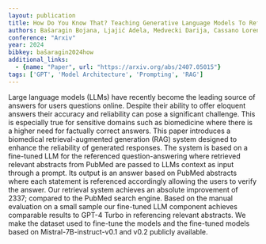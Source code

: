 ```yaml
---
layout: publication
title: How Do You Know That? Teaching Generative Language Models To Reference Answers To Biomedical Questions
authors: Bašaragin Bojana, Ljajić Adela, Medvecki Darija, Cassano Lorenzo, Košprdić Miloš, Milošević Nikola
conference: "Arxiv"
year: 2024
bibkey: bašaragin2024how
additional_links:
  - {name: "Paper", url: "https://arxiv.org/abs/2407.05015"}
tags: ['GPT', 'Model Architecture', 'Prompting', 'RAG']
---
```

Large language models (LLMs) have recently become the leading source of answers for users questions online. Despite their ability to offer eloquent answers their accuracy and reliability can pose a significant challenge. This is especially true for sensitive domains such as biomedicine where there is a higher need for factually correct answers. This paper introduces a biomedical retrieval-augmented generation (RAG) system designed to enhance the reliability of generated responses. The system is based on a fine-tuned LLM for the referenced question-answering where retrieved relevant abstracts from PubMed are passed to LLMs context as input through a prompt. Its output is an answer based on PubMed abstracts where each statement is referenced accordingly allowing the users to verify the answer. Our retrieval system achieves an absolute improvement of 2337; compared to the PubMed search engine. Based on the manual evaluation on a small sample our fine-tuned LLM component achieves comparable results to GPT-4 Turbo in referencing relevant abstracts. We make the dataset used to fine-tune the models and the fine-tuned models based on Mistral-7B-instruct-v0.1 and v0.2 publicly available.
